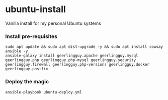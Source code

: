 # ubuntu-install
Vanilla install for my personal Ubuntu systems

### Install pre-requisites  
```
sudo apt update && sudo apt dist-upgrade -y && sudo apt install cowsay ansible -y
ansible-galaxy install geerlingguy.apache geerlingguy.mysql geerlingguy.php geerlingguy.php-mysql geerlingguy.security geerlingguy.firewall geerlingguy.php-versions geerlingguy.docker geerlingguy.postfix
```

### Deploy the magic
```
ansible-playbook ubuntu-deploy.yml
```
